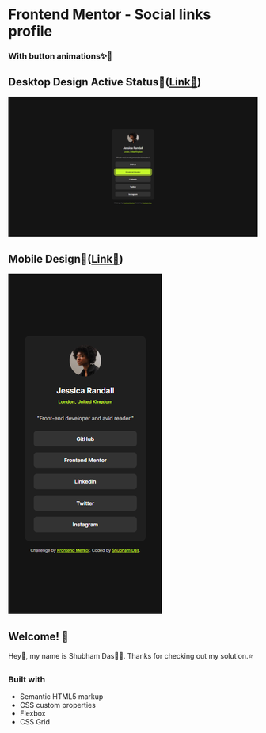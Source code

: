 # Frontend Mentor - Social links profile
### With button animations✨🤩
## Desktop Design Active Status🔽([Link🔗]())
![desktop final design](/desktop_active.png)
## Mobile Design🔽([Link🔗]())
![mobile final design](/mobile_final.png)

## Welcome! 👋

Hey🤩, my name is Shubham Das🧑‍💻. Thanks for checking out my solution.⭐
### Built with

- Semantic HTML5 markup
- CSS custom properties
- Flexbox
- CSS Grid